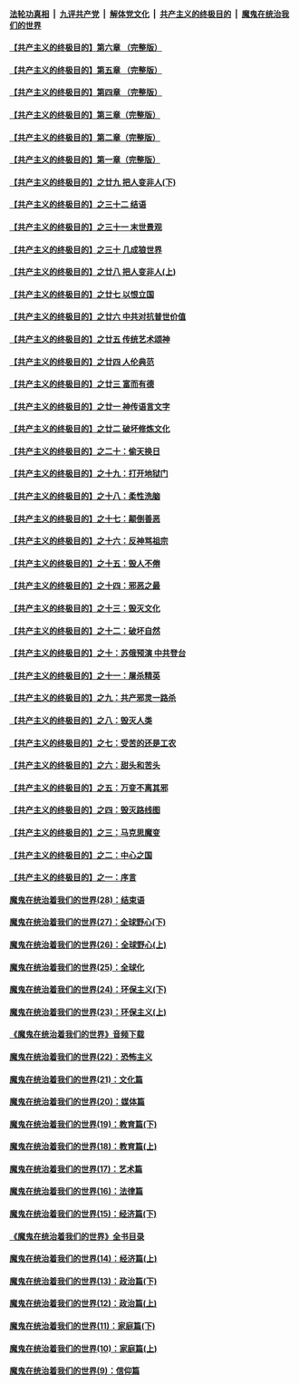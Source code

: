 ####  [法轮功真相](../../../../basic/blob/master/README.md?t=02240052) &nbsp;|&nbsp; [九评共产党](../../../../9ping.md/blob/master/README.md?t=02240052) &nbsp;|&nbsp; [解体党文化](../../../../jtdwh.md/blob/master/README.md?t=02240052)  &nbsp;|&nbsp; [共产主义的终极目的](../../../../gczydzjmd.md/blob/master/README.md?t=02240052) &nbsp;|&nbsp; [魔鬼在统治我们的世界](../../../../mgztzwmdsj.md/blob/master/README.md?t=02240052) 

#### [【共产主义的终极目的】第六章 （完整版）](../pages/nsc422/n11428913.md?t=02240052) 

#### [【共产主义的终极目的】第五章 （完整版）](../pages/nsc422/n11428912.md?t=02240052) 

#### [【共产主义的终极目的】第四章 （完整版）](../pages/nsc422/n11428907.md?t=02240052) 

#### [【共产主义的终极目的】第三章（完整版）](../pages/nsc422/n11428848.md?t=02240052) 

#### [【共产主义的终极目的】第二章（完整版）](../pages/nsc422/n11428831.md?t=02240052) 

#### [【共产主义的终极目的】第一章（完整版）](../pages/nsc422/n11417651.md?t=02240052) 

#### [【共产主义的终极目的】之廿九 把人变非人(下)](../pages/nsc422/n11344140.md?t=02240052) 

#### [【共产主义的终极目的】之三十二 结语](../pages/nsc422/n11360535.md?t=02240052) 

#### [【共产主义的终极目的】之三十一 末世景观](../pages/nsc422/n11351129.md?t=02240052) 

#### [【共产主义的终极目的】之三十 几成狼世界](../pages/nsc422/n11348280.md?t=02240052) 

#### [【共产主义的终极目的】之廿八 把人变非人(上)](../pages/nsc422/n11340492.md?t=02240052) 

#### [【共产主义的终极目的】之廿七 以恨立国](../pages/nsc422/n11336944.md?t=02240052) 

#### [【共产主义的终极目的】之廿六 中共对抗普世价值](../pages/nsc422/n11324785.md?t=02240052) 

#### [【共产主义的终极目的】之廿五 传统艺术颂神](../pages/nsc422/n11296396.md?t=02240052) 

#### [【共产主义的终极目的】之廿四 人伦典范](../pages/nsc422/n11296397.md?t=02240052) 

#### [【共产主义的终极目的】之廿三 富而有德](../pages/nsc422/n11283598.md?t=02240052) 

#### [【共产主义的终极目的】之廿一 神传语言文字](../pages/nsc422/n11263265.md?t=02240052) 

#### [【共产主义的终极目的】之廿二 破坏修炼文化](../pages/nsc422/n11245728.md?t=02240052) 

#### [【共产主义的终极目的】之二十：偷天换日](../pages/nsc422/n11238846.md?t=02240052) 

#### [【共产主义的终极目的】之十九：打开地狱门](../pages/nsc422/n11206376.md?t=02240052) 

#### [【共产主义的终极目的】之十八：柔性洗脑](../pages/nsc422/n11199994.md?t=02240052) 

#### [【共产主义的终极目的】之十七：颠倒善恶](../pages/nsc422/n11179782.md?t=02240052) 

#### [【共产主义的终极目的】之十六：反神骂祖宗](../pages/nsc422/n11166798.md?t=02240052) 

#### [【共产主义的终极目的】之十五：毁人不倦](../pages/nsc422/n11166792.md?t=02240052) 

#### [【共产主义的终极目的】之十四：邪恶之最](../pages/nsc422/n11150249.md?t=02240052) 

#### [【共产主义的终极目的】之十三：毁灭文化](../pages/nsc422/n11135227.md?t=02240052) 

#### [【共产主义的终极目的】之十二：破坏自然](../pages/nsc422/n11135214.md?t=02240052) 

#### [【共产主义的终极目的】之十：苏俄预演 中共登台](../pages/nsc422/n11118424.md?t=02240052) 

#### [【共产主义的终极目的】之十一：屠杀精英](../pages/nsc422/n11118442.md?t=02240052) 

#### [【共产主义的终极目的】之九：共产邪灵一路杀](../pages/nsc422/n11114139.md?t=02240052) 

#### [【共产主义的终极目的】之八：毁灭人类](../pages/nsc422/n11108503.md?t=02240052) 

#### [【共产主义的终极目的】之七：受苦的还是工农](../pages/nsc422/n11101809.md?t=02240052) 

#### [【共产主义的终极目的】之六：甜头和苦头](../pages/nsc422/n11096971.md?t=02240052) 

#### [【共产主义的终极目的】之五：万变不离其邪](../pages/nsc422/n11091285.md?t=02240052) 

#### [【共产主义的终极目的】之四：毁灭路线图](../pages/nsc422/n11086284.md?t=02240052) 

#### [【共产主义的终极目的】之三：马克思魔变](../pages/nsc422/n11061941.md?t=02240052) 

#### [【共产主义的终极目的】之二：中心之国](../pages/nsc422/n11047728.md?t=02240052) 

#### [【共产主义的终极目的】之一：序言](../pages/nsc422/n11086077.md?t=02240052) 

#### [魔鬼在统治着我们的世界(28)：结束语](../pages/nsc422/n10936246.md?t=02240052) 

#### [魔鬼在统治着我们的世界(27)：全球野心(下)](../pages/nsc422/n10928319.md?t=02240052) 

#### [魔鬼在统治着我们的世界(26)：全球野心(上)](../pages/nsc422/n10900318.md?t=02240052) 

#### [魔鬼在统治着我们的世界(25)：全球化](../pages/nsc422/n10788205.md?t=02240052) 

#### [魔鬼在统治着我们的世界(24)：环保主义(下)](../pages/nsc422/n10695307.md?t=02240052) 

#### [魔鬼在统治着我们的世界(23)：环保主义(上)](../pages/nsc422/n10688613.md?t=02240052) 

#### [《魔鬼在统治着我们的世界》音频下载](../pages/nsc422/n10635553.md?t=02240052) 

#### [魔鬼在统治着我们的世界(22)：恐怖主义](../pages/nsc422/n10614727.md?t=02240052) 

#### [魔鬼在统治着我们的世界(21)：文化篇](../pages/nsc422/n10597706.md?t=02240052) 

#### [魔鬼在统治着我们的世界(20)：媒体篇](../pages/nsc422/n10586579.md?t=02240052) 

#### [魔鬼在统治着我们的世界(19)：教育篇(下)](../pages/nsc422/n10564808.md?t=02240052) 

#### [魔鬼在统治着我们的世界(18)：教育篇(上)](../pages/nsc422/n10526970.md?t=02240052) 

#### [魔鬼在统治着我们的世界(17)：艺术篇](../pages/nsc422/n10499093.md?t=02240052) 

#### [魔鬼在统治着我们的世界(16)：法律篇](../pages/nsc422/n10485969.md?t=02240052) 

#### [魔鬼在统治着我们的世界(15)：经济篇(下)](../pages/nsc422/n10469975.md?t=02240052) 

#### [《魔鬼在统治着我们的世界》全书目录](../pages/nsc422/n10464261.md?t=02240052) 

#### [魔鬼在统治着我们的世界(14)：经济篇(上)](../pages/nsc422/n10457370.md?t=02240052) 

#### [魔鬼在统治着我们的世界(13)：政治篇(下)](../pages/nsc422/n10448270.md?t=02240052) 

#### [魔鬼在统治着我们的世界(12)：政治篇(上)](../pages/nsc422/n10444576.md?t=02240052) 

#### [魔鬼在统治着我们的世界(11)：家庭篇(下)](../pages/nsc422/n10440961.md?t=02240052) 

#### [魔鬼在统治着我们的世界(10)：家庭篇(上)](../pages/nsc422/n10435448.md?t=02240052) 

#### [魔鬼在统治着我们的世界(9)：信仰篇](../pages/nsc422/n10432159.md?t=02240052) 

